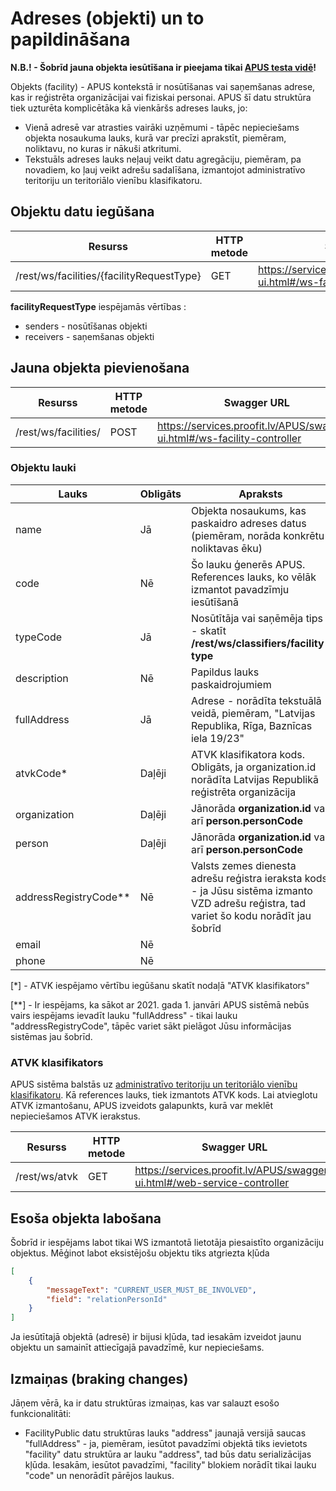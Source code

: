 # Adreses (objekti) un to papildināšana

**N.B.! - Šobrīd jauna objekta iesūtīšana ir pieejama tikai [APUS testa vidē](https://services.proofit.lv/APUS)!**

Objekts (facility) - APUS kontekstā ir nosūtīšanas vai saņemšanas adrese, kas ir reģistrēta organizācijai vai fiziskai personai. 
APUS šī datu struktūra tiek uzturēta komplicētāka kā vienkāršs adreses lauks, jo:
* Vienā adresē var atrasties vairāki uzņēmumi - tāpēc nepieciešams objekta nosaukuma lauks, kurā var precīzi aprakstīt, piemēram, noliktavu, no kuras ir nākuši atkritumi.
* Tekstuāls adreses lauks neļauj veikt datu agregāciju, piemēram, pa novadiem, ko ļauj veikt adrešu sadalīšana, izmantojot administratīvo teritoriju un teritoriālo vienību klasifikatoru.

## Objektu datu iegūšana

| Resurss                                   | HTTP metode   | Swagger URL                                                              |
| ---                                       | ---           | ---                                                                      |
| /rest/ws/facilities/{facilityRequestType} | GET           | https://services.proofit.lv/APUS/swagger-ui.html#/ws-facility-controller |

**facilityRequestType** iespējamās vērtības :
* senders - nosūtīšanas objekti
* receivers - saņemšanas objekti

## Jauna objekta pievienošana

| Resurss              | HTTP metode   | Swagger URL                                                              |
| ---                  | ---           | ---                                                                      |
| /rest/ws/facilities/ | POST          | https://services.proofit.lv/APUS/swagger-ui.html#/ws-facility-controller |

### Objektu lauki
| Lauks                 | Obligāts | Apraksts                                                                                                                                 |
| ---                   | ---      | ---                                                                                                                                      |
| name                  | Jā       | Objekta nosaukums, kas paskaidro adreses datus (piemēram, norāda konkrētu noliktavas ēku)                                                |
| code                  | Nē       | Šo lauku ģenerēs APUS. References lauks, ko vēlāk izmantot pavadzīmju iesūtīšanā                                                         |
| typeCode              | Jā       | Nosūtītāja vai saņēmēja tips - skatīt **/rest/ws/classifiers/facility-type**                                                             |
| description           | Nē       | Papildus lauks paskaidrojumiem                                                                                                           |
| fullAddress           | Jā       | Adrese - norādīta tekstuālā veidā, piemēram, "Latvijas Republika, Rīga, Baznīcas iela 19/23"                                             | 
| atvkCode*             | Daļēji   | ATVK klasifikatora kods. Obligāts, ja organization.id norādīta Latvijas Republikā reģistrēta organizācija                                |
| organization          | Daļēji   | Jānorāda **organization.id** vai arī **person.personCode**                                                                               |
| person                | Daļēji   | Jānorāda **organization.id** vai arī **person.personCode**                                                                               |
| addressRegistryCode** | Nē       | Valsts zemes dienesta adrešu reģistra ieraksta kods - ja Jūsu sistēma izmanto VZD adrešu reģistra, tad variet šo kodu norādīt jau šobrīd |
| email                 | Nē       |                                                                                                                                          |
| phone                 | Nē       |                                                                                                                                          |

[*] - ATVK iespējamo vērtību iegūšanu skatīt nodaļā "ATVK klasifikators"

[**] - Ir iespējams, ka sākot ar 2021. gada 1. janvāri APUS sistēmā nebūs vairs iespējams ievadīt lauku "fullAddress" - tikai lauku "addressRegistryCode", tāpēc variet sākt pielāgot Jūsu informācijas sistēmas jau šobrīd.

### ATVK klasifikators
APUS sistēma balstās uz [administratīvo teritoriju un teritoriālo vienību klasifikatoru](https://www.csb.gov.lv/lv/statistika/klasifikacijas/atvk).
Kā references lauks, tiek izmantots ATVK kods.
Lai atvieglotu ATVK izmantošanu, APUS izveidots galapunkts, kurā var meklēt nepieciešamos ATVK ierakstus.

| Resurss       | HTTP metode | Swagger URL                                                              |
| ---           | ---         | ---                                                                      |
| /rest/ws/atvk | GET         | https://services.proofit.lv/APUS/swagger-ui.html#/web-service-controller |

## Esoša objekta labošana
Šobrīd ir iespējams labot tikai WS izmantotā lietotāja piesaistīto organizāciju objektus. Mēģinot labot eksistējošu objektu tiks atgriezta kļūda
```json
[
    {
        "messageText": "CURRENT_USER_MUST_BE_INVOLVED", 
        "field": "relationPersonId"
    }
]
```
Ja iesūtītajā objektā (adresē) ir bijusi kļūda, tad iesakām izveidot jaunu objektu un samainīt attiecīgajā pavadzīmē, kur nepieciešams.

## Izmaiņas (braking changes)
Jāņem vērā, ka ir datu struktūras izmaiņas, kas var salauzt esošo funkcionalitāti:
* FacilityPublic datu struktūras lauks "address" jaunajā versijā saucas "fullAddress" - ja, piemēram, iesūtot pavadzīmi objektā tiks ievietots "facility" datu struktūra ar lauku "address", tad būs datu serializācijas kļūda.
Iesakām, iesūtot pavadzīmi, "facility" blokiem norādīt tikai lauku "code" un nenorādīt pārējos laukus.
